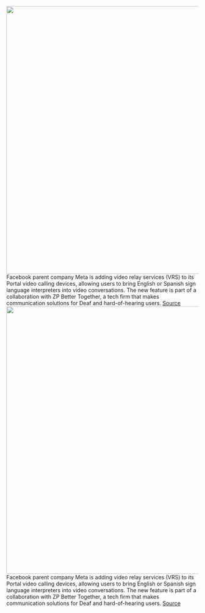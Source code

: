 <img src='https://cdn.vox-cdn.com/thumbor/oeaehS3vD0uvL53ARRH1JcHS91c=/0x0:890x501/1200x800/filters:focal(374x180:516x322)/cdn.vox-cdn.com/uploads/chorus_image/image/70282903/01_Meta_and_ZP_Better_Together_VRS_on_Portal.0.jpg' width='700px' /><br/>
Facebook parent company Meta is adding video relay services (VRS) to its Portal video calling devices, allowing users to bring English or Spanish sign language interpreters into video conversations. The new feature is part of a collaboration with ZP Better Together, a tech firm that makes communication solutions for Deaf and hard-of-hearing users.
<a href='https://www.theverge.com/2021/12/16/22839830/meta-sign-language-interpreters-portal-video-calls'> Source <a/><img src='https://cdn.vox-cdn.com/thumbor/oeaehS3vD0uvL53ARRH1JcHS91c=/0x0:890x501/1200x800/filters:focal(374x180:516x322)/cdn.vox-cdn.com/uploads/chorus_image/image/70282903/01_Meta_and_ZP_Better_Together_VRS_on_Portal.0.jpg' width='700px' /><br/>
Facebook parent company Meta is adding video relay services (VRS) to its Portal video calling devices, allowing users to bring English or Spanish sign language interpreters into video conversations. The new feature is part of a collaboration with ZP Better Together, a tech firm that makes communication solutions for Deaf and hard-of-hearing users.
<a href='https://www.theverge.com/2021/12/16/22839830/meta-sign-language-interpreters-portal-video-calls'> Source <a/>